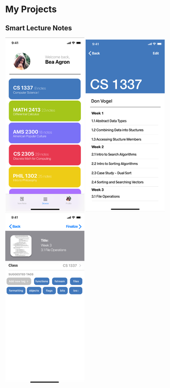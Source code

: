# My Projects
## Smart Lecture Notes

<p float="left">
  <img src="https://github.com/beaagron/beaagron.github.io/raw/master/classListHorizontal.png" width="250" />
  <img src="https://github.com/beaagron/beaagron.github.io/raw/master/inClass.png" width="250" /> 
  <img src="https://github.com/beaagron/beaagron.github.io/raw/master/confirmationTags.png" width="250" />
</p>
